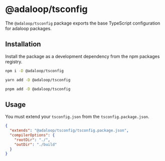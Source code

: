 # @adaloop/tsconfig

The `@adaloop/tsconfig` package exports the base TypeScript configuration for adaloop packages.

## Installation

Install the package as a development dependency from the npm packages registry.

```bash
npm i -D @adaloop/tsconfig

yarn add -D @adaloop/tsconfig

pnpm add -D @adaloop/tsconfig
```

## Usage

You must extend your `tsconfig.json` from the `tsconfig.package.json`.

```json
{
  "extends": "@adaloop/tsconfig/tsconfig.package.json",
  "compilerOptions": {
    "rootDir": "./",
    "outDir": "./build"
  }
}
```
